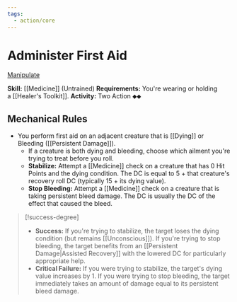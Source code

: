 ```yaml
---
tags:
  - action/core
---
```

# Administer First Aid [](#Actions "Two-Action")

[Manipulate](Manipulate.md "General Trait")

**Skill:** [[Medicine]] (Untrained)
**Requirements:** You're wearing or holding a [[Healer's Toolkit]].
**Activity:** Two Action ⬥⬥

## Mechanical Rules

- You perform first aid on an adjacent creature that is [[Dying]] or Bleeding ([[Persistent Damage]]).
	- If a creature is both dying and bleeding, choose which ailment you're trying to treat before you roll.
	- **Stabilize:** Attempt a [[Medicine]] check on a creature that has 0 Hit Points and the dying condition. The DC is equal to 5 + that creature's recovery roll DC (typically 15 + its dying value).
	- **Stop Bleeding:** Attempt a [[Medicine]] check on a creature that is taking persistent bleed damage. The DC is usually the DC of the effect that caused the bleed.

> [!success-degree]
>- **Success:** If you're trying to stabilize, the target loses the dying condition (but remains [[Unconscious]]). If you're trying to stop bleeding, the target benefits from an [[Persistent Damage|Assisted Recovery]] with the lowered DC for particularly appropriate help.  
>- **Critical Failure:** If you were trying to stabilize, the target's dying value increases by 1. If you were trying to stop bleeding, the target immediately takes an amount of damage equal to its persistent bleed damage.